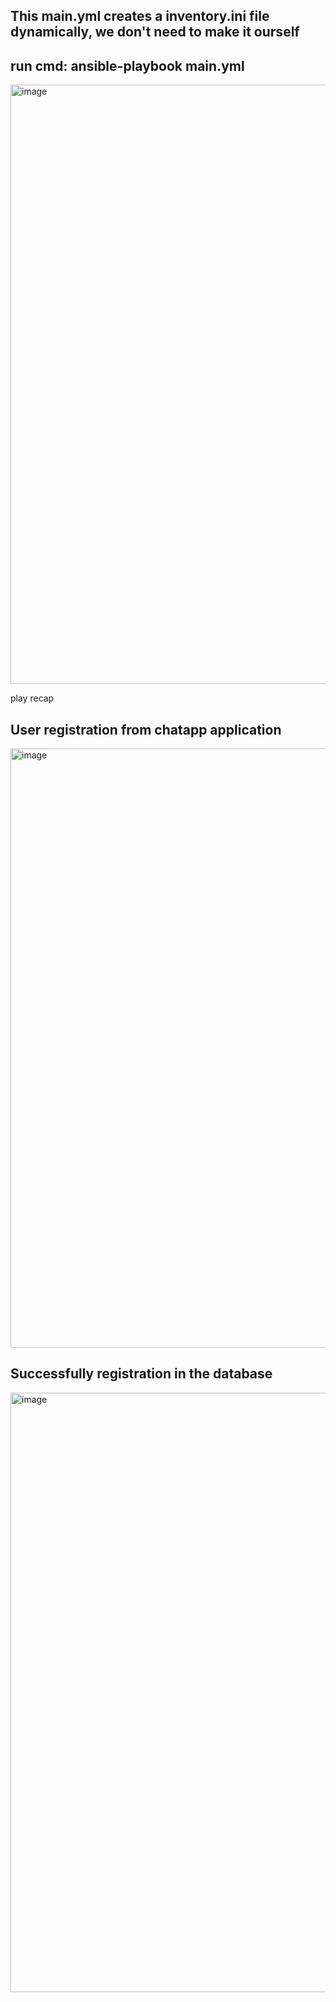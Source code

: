 ## This main.yml creates a inventory.ini file dynamically, we don't need to make it ourself

## run cmd: ansible-playbook main.yml
<img width="959" alt="image" src="https://github.com/user-attachments/assets/b3fb080a-0be0-4f39-a654-cb66d953446b" />

play recap

## User registration from chatapp application
<img width="959" alt="image" src="https://github.com/user-attachments/assets/ab1fb1b9-5321-4c3c-b86e-f7a23979d16a" />

## Successfully registration in the database
<img width="959" alt="image" src="https://github.com/user-attachments/assets/2694aaf3-d388-421a-8561-a82a2821b005" />

